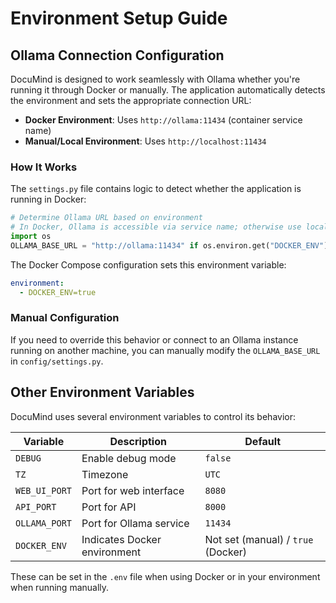 # Environment Setup Guide

## Ollama Connection Configuration

DocuMind is designed to work seamlessly with Ollama whether you're running it through Docker or manually. The application automatically detects the environment and sets the appropriate connection URL:

- **Docker Environment**: Uses `http://ollama:11434` (container service name)
- **Manual/Local Environment**: Uses `http://localhost:11434`

### How It Works

The `settings.py` file contains logic to detect whether the application is running in Docker:

```python
# Determine Ollama URL based on environment
# In Docker, Ollama is accessible via service name; otherwise use localhost
import os
OLLAMA_BASE_URL = "http://ollama:11434" if os.environ.get("DOCKER_ENV") == "true" else "http://localhost:11434"
```

The Docker Compose configuration sets this environment variable:

```yaml
environment:
  - DOCKER_ENV=true
```

### Manual Configuration

If you need to override this behavior or connect to an Ollama instance running on another machine, you can manually modify the `OLLAMA_BASE_URL` in `config/settings.py`.

## Other Environment Variables

DocuMind uses several environment variables to control its behavior:

| Variable | Description | Default |
|----------|-------------|---------|
| `DEBUG` | Enable debug mode | `false` |
| `TZ` | Timezone | `UTC` |
| `WEB_UI_PORT` | Port for web interface | `8080` |
| `API_PORT` | Port for API | `8000` |
| `OLLAMA_PORT` | Port for Ollama service | `11434` |
| `DOCKER_ENV` | Indicates Docker environment | Not set (manual) / `true` (Docker) |

These can be set in the `.env` file when using Docker or in your environment when running manually.
